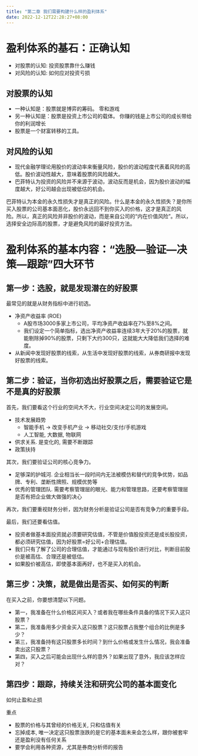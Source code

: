 ```yaml
---
title: "第二章 我们需要构建什么样的盈利体系"
date: 2022-12-12T22:28:27+08:00
---
```


# 盈利体系的基石：正确认知

- 对股票的认知: 投资股票靠什么赚钱
- 对风险的认知: 如何应对投资亏损

## 对股票的认知

- 一种认知是：股票就是博弈的筹码。 零和游戏
- 另一种认知是：股票是投资上市公司的载体。 你赚的钱是上市公司的成长带给你的利润增长
- 股票是一个财富转移的工具。

## 对风险的认知

- 现代金融学理论用股价的波动率来衡量风险，股价的波动程度代表着风险的高低。股价波动性越大，意味着股票的风险越大。
- 巴菲特认为投资的风险并不来源于波动，波动反而是机会，因为股价波动的幅度越大，好公司越会出现被低估的机会。

巴菲特认为本金的永久性损失才是真正的风险。什么是本金的永久性损失？是你所买入股票的公司基本面恶化，股价永远回不到你买入的价格，这才是真正的风
险。所以，真正的风险并非股价的波动，而是来自公司的“内在价值风险”。所以，选择安全边际高的股票，才是避免风险的最好投资方法。





# 盈利体系的基本内容：“选股—验证—决策—跟踪”四大环节

## 第一步：选股，就是发现潜在的好股票

最常见的就是从财务指标中进行初选。
- 净资产收益率 (ROE)
  - A股市场3000多家上市公司，平均净资产收益率在7%至8%之间。
  - 我们设定一个简单指标，选出净资产收益率连续3年大于20%的股票，就能剔除掉90%的股票，只剩下大约300只，这就能大大降低我们选择的难度。
- 从新闻中发现好股票的线索，从生活中发现好股票的线索，从券商研报中发现好股票的线索。

## 第二步：验证，当你初选出好股票之后，需要验证它是不是真的好股票

首先，我们要看这个行业的空间大不大，行业空间决定公司的发展空间。
- 技术发展趋势
  - 智能手机 -> 改变手机产业 -> 移动社交/支付/手机游戏
  - 人工智能, 大数据, 物联网
- 供求关系. 是变化的, 需要不断跟踪
- 政策扶持

其次，我们要验证公司的核心竞争力。
- 足够深的护城河. 企业相当长一段时间内无法被模仿和替代的竞争优势，如品牌、专利、垄断性牌照、规模优势等
- 优秀的管理团队. 需要考察管理层的眼光、能力和管理思路，还要考察管理层是否有把企业做大做强的决心

再次，我们要重视财务分析，因为财务分析是验证公司是否有竞争力的重要手段。

最后，我们还要看估值。
- 投资者做基本面投资就必须要研究估值，不管是价值股投资还是成长股投资，都必须研究估值，因为好股票=好公司+合理估值。
- 我们只有了解了公司的合理估值，才能通过与现有股价进行对比，判断目前股价是被高估、合理还是被低估。
- 如果股价被高估，即使基本面再好，也不是买入的机会。

## 第三步：决策，就是做出是否买、如何买的判断

在买入之前，你要想清楚以下问题。
- 第一，我准备在什么价格区间买入？或者我在哪些条件具备的情况下买入这只股票？
- 第二，我准备用多少资金买入这只股票？这只股票占我整个组合的比例是多少？
- 第三，我准备持有这只股票多长时间？到什么价格或发生什么情况，我会准备卖出这只股票？
- 第四，买入之后可能会出现什么样的意外？如果出现了意外，我应该怎样应对？

## 第四步：跟踪，持续关注和研究公司的基本面变化

如何止盈和止损

重点
- 股票的价格与其曾经的价格无关, 只和估值有关
- 忘掉成本, 唯一决定这只股票涨跌的是它的基本面未来会怎么样，跟你被套牢还是盈利没有任何关系
- 要学会利用各种资源，尤其是券商分析师的报告